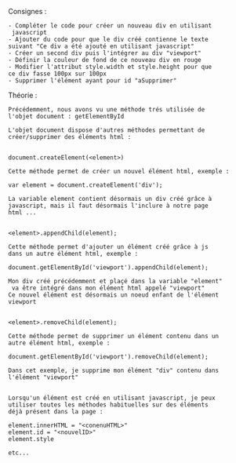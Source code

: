 Consignes :

    - Compléter le code pour créer un nouveau div en utilisant
     javascript
    - Ajouter du code pour que le div créé contienne le texte 
    suivant "Ce div a été ajouté en utilisant javascript"
    - Créer un second div puis l'intégrer au div "viewport"
    - Définir la couleur de fond de ce nouveau div en rouge
    - Modifier l'attribut style.width et style.height pour que 
    ce div fasse 100px sur 100px
    - Supprimer l'élément ayant pour id "aSupprimer"


Théorie :

    Précédemment, nous avons vu une méthode trés utilisée de 
    l'objet document : getElementById

    L'objet document dispose d'autres méthodes permettant de 
    créer/supprimer des éléments html :


    document.createElement(<element>)

    Cette méthode permet de créer un nouvel élément html, exemple :

    var element = document.createElement('div');

    La variable element contient désormais un div créé grâce à 
    javascript, mais il faut désormais l'inclure à notre page
    html ...


    <element>.appendChild(element);

    Cette méthode permet d'ajouter un élément créé grâce à js 
    dans un autre élément html, exemple :

    document.getElementById('viewport').appendChild(element);

    Mon div créé précédemment et plaçé dans la variable "element"
     va être intégré dans mon élément html appelé "viewport"
    Ce nouvel élément est désormais un noeud enfant de l'élément 
    viewport


    <element>.removeChild(element);

    Cette méthode permet de supprimer un élément contenu dans un 
    autre élément html, exemple :

    document.getElementById('viewport').removeChild(element);

    Dans cet exemple, je supprime mon élément "div" contenu dans 
    l'élément "viewport"


    Lorsqu'un élément est créé en utilisant javascript, je peux 
    utiliser toutes les méthodes habituelles sur des éléments
    déjà présent dans la page :

    element.innerHTML = "<conenuHTML>"
    element.id = "<nouvelID>"
    element.style

    etc...




